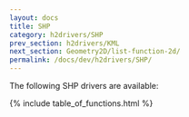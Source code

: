 ```yaml
---
layout: docs
title: SHP
category: h2drivers/SHP
prev_section: h2drivers/KML
next_section: Geometry2D/list-function-2d/
permalink: /docs/dev/h2drivers/SHP/
---
```


The following SHP drivers are available:

{% include table_of_functions.html %}
